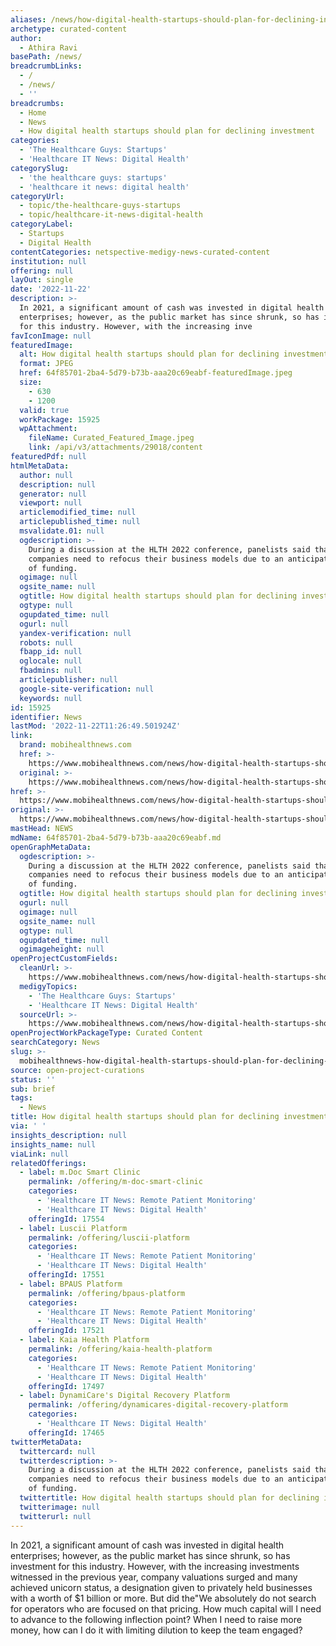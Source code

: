 ```yaml
---
aliases: /news/how-digital-health-startups-should-plan-for-declining-investment
archetype: curated-content
author:
  - Athira Ravi
basePath: /news/
breadcrumbLinks:
  - /
  - /news/
  - ''
breadcrumbs:
  - Home
  - News
  - How digital health startups should plan for declining investment
categories:
  - 'The Healthcare Guys: Startups'
  - 'Healthcare IT News: Digital Health'
categorySlug:
  - 'the healthcare guys: startups'
  - 'healthcare it news: digital health'
categoryUrl:
  - topic/the-healthcare-guys-startups
  - topic/healthcare-it-news-digital-health
categoryLabel:
  - Startups
  - Digital Health
contentCategories: netspective-medigy-news-curated-content
institution: null
offering: null
layOut: single
date: '2022-11-22'
description: >-
  In 2021, a significant amount of cash was invested in digital health
  enterprises; however, as the public market has since shrunk, so has investment
  for this industry. However, with the increasing inve
favIconImage: null
featuredImage:
  alt: How digital health startups should plan for declining investment
  format: JPEG
  href: 64f85701-2ba4-5d79-b73b-aaa20c69eabf-featuredImage.jpeg
  size:
    - 630
    - 1200
  valid: true
  workPackage: 15925
  wpAttachment:
    fileName: Curated_Featured_Image.jpeg
    link: /api/v3/attachments/29018/content
featuredPdf: null
htmlMetaData:
  author: null
  description: null
  generator: null
  viewport: null
  articlemodified_time: null
  articlepublished_time: null
  msvalidate.01: null
  ogdescription: >-
    During a discussion at the HLTH 2022 conference, panelists said that
    companies need to refocus their business models due to an anticipated lack
    of funding.
  ogimage: null
  ogsite_name: null
  ogtitle: How digital health startups should plan for declining investment
  ogtype: null
  ogupdated_time: null
  ogurl: null
  yandex-verification: null
  robots: null
  fbapp_id: null
  oglocale: null
  fbadmins: null
  articlepublisher: null
  google-site-verification: null
  keywords: null
id: 15925
identifier: News
lastMod: '2022-11-22T11:26:49.501924Z'
link:
  brand: mobihealthnews.com
  href: >-
    https://www.mobihealthnews.com/news/how-digital-health-startups-should-plan-declining-investment
  original: >-
    https://www.mobihealthnews.com/news/how-digital-health-startups-should-plan-declining-investment
href: >-
  https://www.mobihealthnews.com/news/how-digital-health-startups-should-plan-declining-investment
original: >-
  https://www.mobihealthnews.com/news/how-digital-health-startups-should-plan-declining-investment
mastHead: NEWS
mdName: 64f85701-2ba4-5d79-b73b-aaa20c69eabf.md
openGraphMetaData:
  ogdescription: >-
    During a discussion at the HLTH 2022 conference, panelists said that
    companies need to refocus their business models due to an anticipated lack
    of funding.
  ogtitle: How digital health startups should plan for declining investment
  ogurl: null
  ogimage: null
  ogsite_name: null
  ogtype: null
  ogupdated_time: null
  ogimageheight: null
openProjectCustomFields:
  cleanUrl: >-
    https://www.mobihealthnews.com/news/how-digital-health-startups-should-plan-declining-investment
  medigyTopics:
    - 'The Healthcare Guys: Startups'
    - 'Healthcare IT News: Digital Health'
  sourceUrl: >-
    https://www.mobihealthnews.com/news/how-digital-health-startups-should-plan-declining-investment
openProjectWorkPackageType: Curated Content
searchCategory: News
slug: >-
  mobihealthnews-how-digital-health-startups-should-plan-for-declining-investment
source: open-project-curations
status: ''
sub: brief
tags:
  - News
title: How digital health startups should plan for declining investment
via: ' '
insights_description: null
insights_name: null
viaLink: null
relatedOfferings:
  - label: m.Doc Smart Clinic
    permalink: /offering/m-doc-smart-clinic
    categories:
      - 'Healthcare IT News: Remote Patient Monitoring'
      - 'Healthcare IT News: Digital Health'
    offeringId: 17554
  - label: Luscii Platform
    permalink: /offering/luscii-platform
    categories:
      - 'Healthcare IT News: Remote Patient Monitoring'
      - 'Healthcare IT News: Digital Health'
    offeringId: 17551
  - label: BPAUS Platform
    permalink: /offering/bpaus-platform
    categories:
      - 'Healthcare IT News: Remote Patient Monitoring'
      - 'Healthcare IT News: Digital Health'
    offeringId: 17521
  - label: Kaia Health Platform
    permalink: /offering/kaia-health-platform
    categories:
      - 'Healthcare IT News: Remote Patient Monitoring'
      - 'Healthcare IT News: Digital Health'
    offeringId: 17497
  - label: DynamiCare's Digital Recovery Platform
    permalink: /offering/dynamicares-digital-recovery-platform
    categories:
      - 'Healthcare IT News: Digital Health'
    offeringId: 17465
twitterMetaData:
  twittercard: null
  twitterdescription: >-
    During a discussion at the HLTH 2022 conference, panelists said that
    companies need to refocus their business models due to an anticipated lack
    of funding.
  twittertitle: How digital health startups should plan for declining investment
  twitterimage: null
  twitterurl: null
---
```

<p>In 2021, a significant amount of cash was invested in digital health enterprises; however, as the public market has since shrunk, so has investment for this industry. However, with the increasing investments witnessed in the previous year, company valuations surged and many achieved unicorn status, a designation given to privately held businesses with a worth of $1 billion or more. But did the"We absolutely do not search for operators who are focused on that pricing. How much capital will I need to advance to the following inflection point? When I need to raise more money, how can I do it with limiting dilution to keep the team engaged?</p>